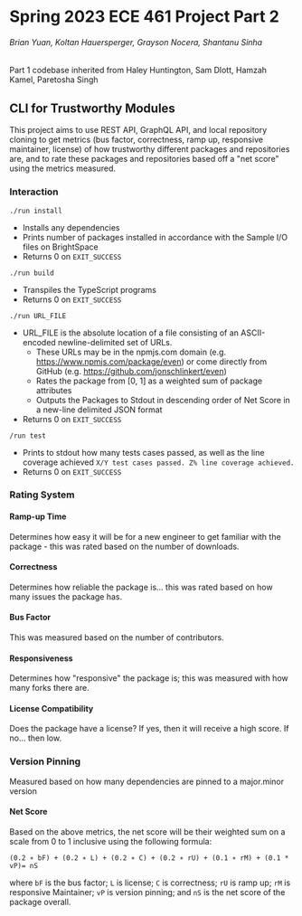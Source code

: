 # Spring 2023 ECE 461 Project Part 2
###### Brian Yuan, Koltan Hauersperger, Grayson Nocera, Shantanu Sinha
Part 1 codebase inherited from Haley Huntington, Sam Dlott, Hamzah Kamel, Paretosha Singh
## CLI for Trustworthy Modules
This project aims to use REST API, GraphQL API, and local repository cloning to get metrics (bus factor, correctness, ramp up, responsive maintainer, license) of how trustworthy different packages and repositories are, and to rate these packages and repositories based off a "net score" using the metrics measured.

### Interaction

```./run install```
- Installs any dependencies
- Prints number of packages installed in accordance with the Sample I/O files on BrightSpace
- Returns 0 on `EXIT_SUCCESS`

```./run build ```
- Transpiles the TypeScript programs
- Returns 0 on `EXIT_SUCCESS`

```./run URL_FILE```
- URL_FILE is the absolute location of a file consisting of an ASCII-encoded newline-delimited set of URLs.
    - These URLs may be in the npmjs.com domain (e.g. https://www.npmjs.com/package/even) or come directly from GitHub (e.g. https://github.com/jonschlinkert/even)
    - Rates the package from [0, 1] as a weighted sum of package attributes
    - Outputs the Packages to Stdout in descending order of Net Score in a new-line delimited JSON format
- Returns 0 on `EXIT_SUCCESS`

```/run test```
- Prints to stdout how many tests cases passed, as well as the line coverage achieved
 `X/Y test cases passed. Z% line coverage achieved.`
- Returns 0 on `EXIT_SUCCESS`

### Rating System
#### Ramp-up Time
Determines how easy it will be for a new engineer to get familiar with the package - this was rated based on the number of downloads.
#### Correctness
Determines how reliable the package is... this was rated based on how many issues the package has. 
#### Bus Factor
This was measured based on the number of contributors.
#### Responsiveness
Determines how "responsive" the package is; this was measured with how many forks there are.
#### License Compatibility
Does the package have a license? If yes, then it will receive a high score. If no... then low. 
### Version Pinning 
Measured based on how many dependencies are pinned to a major.minor version 

#### Net Score
Based on the above metrics, the net score will be their weighted sum on a scale from 0 to 1 inclusive using the following formula:  
  
```(0.2 ∗ bF) + (0.2 ∗ L) + (0.2 ∗ C) + (0.2 ∗ rU) + (0.1 ∗ rM) + (0.1 * vP)= nS```  
  
where ```bF``` is the bus factor; ```L``` is license; ```C``` is correctness; ```rU``` is ramp up; ```rM``` is responsive Maintainer; ```vP``` is version pinning; and ```nS``` is the net score of the package overall.
